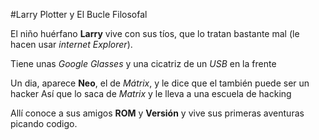 #Larry Plotter y El Bucle Filosofal

El niño huérfano **Larry** vive con sus tíos, que lo tratan bastante mal
(le hacen usar *internet Explorer*).

Tiene unas *Google Glasses* y una cicatriz de un *USB* en la frente

Un dia, aparece **Neo**, el de *Mátrix*, y le dice que el también puede ser un hacker
Así que lo saca de *Matrix* y le lleva a una escuela de hacking

Allí conoce a sus amigos **ROM** y **Versión** y vive sus primeras aventuras picando codigo.
